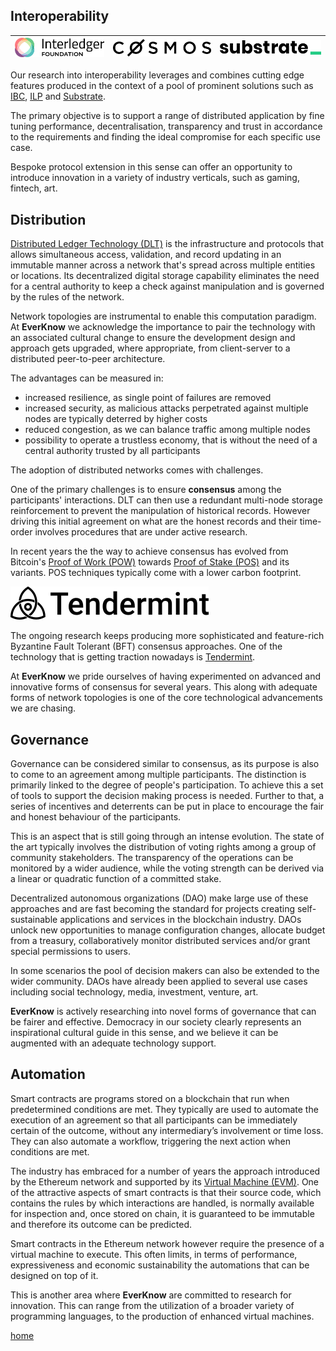 
## Interoperability 

|[![ilp](root/img/ilp.png)](https://interledger.org)|[![ibc](root/img/cosmos.png)](https://cosmos.network)|[![substrate](root/img/substrate.png)](https://substrate.io)
|:-|:-|:-|

Our research into interoperability leverages and combines cutting edge features produced in the context of a pool of prominent solutions such as [IBC](https://ibc.cosmos.network/), [ILP](https://interledger.org) and [Substrate](https://substrate.io).

The primary objective is to support a range of distributed application by fine tuning performance, decentralisation, transparency and trust in accordance to the requirements and finding the ideal compromise for each specific use case.

Bespoke protocol extension in this sense can offer an opportunity to introduce innovation in a variety of industry verticals, such as gaming, fintech, art.

## Distribution

[Distributed Ledger Technology (DLT)](https://en.wikipedia.org/wiki/Distributed_ledger) is the infrastructure and protocols that allows simultaneous access, validation, and record updating in an immutable manner across a network that's spread across multiple entities or locations. Its decentralized digital storage capability eliminates the need for a central authority to keep a check against manipulation and is governed by the rules of the network. 

Network topologies are instrumental to enable this computation paradigm. At **EverKnow** we acknowledge the importance to pair the technology with an associated cultural change to ensure the development design and approach gets upgraded, where appropriate, from client-server to a distributed peer-to-peer architecture.

The advantages can be measured in:

- increased resilience, as single point of failures are removed
- increased security, as malicious attacks perpetrated against multiple nodes are typically deterred by higher costs
- reduced congestion, as we can balance traffic among multiple nodes
- possibility to operate a trustless economy, that is without the need of a central authority trusted by all participants 

The adoption of distributed networks comes with challenges.

One of the primary challenges is to ensure **consensus** among the participants' interactions. DLT can then use a redundant multi-node storage reinforcement to prevent the manipulation of historical records. However driving this initial agreement on what are the honest records and their time-order involves procedures that are under active research.

In recent years the the way to achieve consensus has evolved from Bitcoin's [Proof of Work (POW)](https://en.wikipedia.org/wiki/Proof_of_work) towards [Proof of Stake (POS)](https://ethereum.org/en/developers/docs/consensus-mechanisms/pos/) and its variants. POS techniques typically come with a lower carbon footprint.

[![tendermint](root/img/tendermint.png)](https://tendermint.com)

The ongoing research keeps producing more sophisticated and feature-rich Byzantine Fault Tolerant (BFT) consensus approaches.
One of the technology that is getting traction nowadays is [Tendermint](https://tendermint.com).

At **EverKnow** we pride ourselves of having experimented on advanced and innovative forms of consensus for several years. This along with adequate forms of network topologies is one of the core technological advancements we are chasing.

## Governance

Governance can be considered similar to consensus, as its purpose is also to come to an agreement among multiple participants. The distinction is primarily linked to the degree of people's participation. To achieve this a set of tools to support the decision making process is needed. Further to that, a series of incentives and deterrents can be put in place to encourage the fair and honest behaviour of the participants.

This is an aspect that is still going through an intense evolution. The state of the art typically involves the distribution of voting rights among a group of community stakeholders. The transparency of the operations can be monitored by a wider audience, while the voting strength can be derived via a linear or quadratic function of a committed stake.

Decentralized autonomous organizations (DAO) make large use of these approaches and are fast becoming the standard for projects creating self-sustainable applications and services in the blockchain industry. DAOs unlock new opportunities to manage configuration changes, allocate budget from a treasury, collaboratively monitor distributed services and/or grant special permissions to users.

In some scenarios the pool of decision makers can also be extended to the wider community. DAOs have already been applied to several use cases including social technology, media, investment, venture, art.

**EverKnow** is actively researching into novel forms of governance that can be fairer and effective. Democracy in our society clearly represents an inspirational cultural guide in this sense, and we believe it can be augmented with an adequate technology support.

## Automation

Smart contracts are programs stored on a blockchain that run when predetermined conditions are met. They typically are used to automate the execution of an agreement so that all participants can be immediately certain of the outcome, without any intermediary’s involvement or time loss. They can also automate a workflow, triggering the next action when conditions are met.

The industry has embraced for a number of years the approach introduced by the Ethereum network and supported by its [Virtual Machine (EVM)](https://ethereum.org/en/developers/docs/evm/). One of the attractive aspects of smart contracts is that their source code, which contains the rules by which interactions are handled, is normally available for inspection and, once stored on chain, it is guaranteed to be immutable and therefore its outcome can be predicted.

Smart contracts in the Ethereum network however require the presence of a virtual machine to execute. This often limits, in terms of performance, expressiveness and economic sustainability the automations that can be designed on top of it.

This is another area where **EverKnow** are committed to research for innovation. This can range from the utilization of a broader variety of programming languages, to the production of enhanced virtual machines.

[home](home.md)